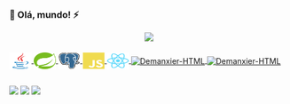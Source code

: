 ### 👋 Olá, mundo!  ⚡

<!--
**Demanxier/Demanxier** is a ✨ _special_ ✨ repository because its `README.md` (this file) appears on your GitHub profile.

Here are some ideas to get you started:

- 🔭 I’m currently working on ...
- 🌱 I’m currently learning ...
- 👯 I’m looking to collaborate on ...
- 🤔 I’m looking for help with ...
- 💬 Ask me about ...
- 📫 How to reach me: ...
- 😄 Pronouns: ...
- ⚡ Fun fact: ...
-->

<div align="center">
  <a href="https://github.com/Demanxier">
 <!-- <img height="180em" src="https://github-readme-stats.vercel.app/api?username=Demanxier&show_icons=true&theme=dracula&include_all_commits=true&count_private=true"/> -->
  <img height="180em" src="https://github-readme-stats.vercel.app/api/top-langs/?username=Demanxier&layout=compact&langs_count=7&theme=dracula"/>
</div>
<div style="display: inline_block"><br>
  <img align="center" alt="Demanxier-Java" height="30" width="40" src="https://raw.githubusercontent.com/devicons/devicon/master/icons/java/java-original.svg">
  <img align="center" alt="Demanxier-SpringBoot" height="30" width="40" src="https://raw.githubusercontent.com/devicons/devicon/master/icons/spring/spring-original.svg">
  <img align="center" alt="Demanxier-Postgresql" height="30" width="40" src="https://raw.githubusercontent.com/devicons/devicon/master/icons/postgresql/postgresql-original.svg">
  <img align="center" alt="Demanxier-Js" height="30" width="40" src="https://raw.githubusercontent.com/devicons/devicon/master/icons/javascript/javascript-plain.svg">
  <img align="center" alt="Demanxier-React" height="30" width="40" src="https://raw.githubusercontent.com/devicons/devicon/master/icons/react/react-original.svg">  
  <img align="center" alt="Demanxier-HTML" height="30" width="40"  src="https://cdn.jsdelivr.net/gh/devicons/devicon@latest/icons/postman/postman-original.svg" />
  <img align="center" alt="Demanxier-HTML" height="30" width="40"   src="https://cdn.jsdelivr.net/gh/devicons/devicon@latest/icons/intellij/intellij-original.svg" />
          
</div>

##
 
<div> 
  <a href="https://www.instagram.com/demanxier/" target="_blank"><img src="https://img.shields.io/badge/-Instagram-%23E4405F?style=for-the-badge&logo=instagram&logoColor=white" target="_blank"></a>
  <a href = "mailto:demanxier.rodrigues@gmail.com"><img src="https://img.shields.io/badge/-Gmail-%23333?style=for-the-badge&logo=gmail&logoColor=white" target="_blank"></a>
  <a href="https://www.linkedin.com/in/demanxier-s-rodrigues-53aba456/" target="_blank"><img src="https://img.shields.io/badge/-LinkedIn-%230077B5?style=for-the-badge&logo=linkedin&logoColor=white" target="_blank"></a> 
 
  
 
</div>
